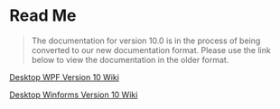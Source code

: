 # Read Me

> The documentation for version 10.0 is in the process of being converted to our new documentation format.  Please use the link below to view the documentation in the older format.

[Desktop WPF Version 10 Wiki](https://wiki.thinkgeo.com/wiki/map_suite_desktop_for_wpf)

[Desktop Winforms Version 10 Wiki](https://wiki.thinkgeo.com/wiki/map_suite_desktop_for_winforms)
